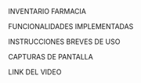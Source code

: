 INVENTARIO FARMACIA

FUNCIONALIDADES IMPLEMENTADAS 

INSTRUCCIONES BREVES DE USO 

CAPTURAS DE PANTALLA



LINK DEL VIDEO

